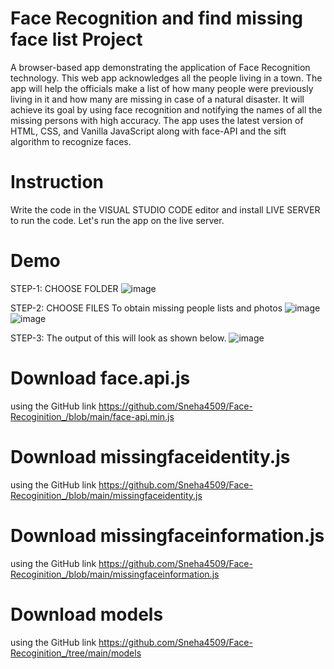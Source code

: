 # Face Recognition and find missing face list Project
A browser-based app demonstrating the application of Face Recognition technology.
This web app acknowledges all the people living in a town. The app will help the officials make a list of how many people were
previously living in it and how many are missing in case of a natural disaster. It will achieve its goal by using face recognition and notifying the  names of all the missing persons with high accuracy. The app uses the latest version of HTML, CSS, and Vanilla JavaScript along with face-API and the sift algorithm to recognize faces.

# Instruction
Write the code in the VISUAL STUDIO CODE editor and install LIVE SERVER to run the code. Let's run the app on the live server.

# Demo
STEP-1: CHOOSE FOLDER
![image](https://user-images.githubusercontent.com/90023409/170859770-1b1640ac-f669-4fa9-9367-075051233aee.png)

STEP-2: CHOOSE FILES 
To obtain missing people lists and photos
![image](https://user-images.githubusercontent.com/90023409/170859818-fd99a4a5-70d4-4be8-a5c7-4df38a6b32f8.png) 
![image](https://user-images.githubusercontent.com/90023409/170860126-d5cfaf4a-0355-4b5f-b439-3de322585d2c.png)

STEP-3: The output of this will look as shown below.
![image](https://user-images.githubusercontent.com/90023409/170860015-60a95cc0-1c6e-4c3e-be87-8097e1b1576c.png)

# Download face.api.js 
using the GitHub link https://github.com/Sneha4509/Face-Recoginition_/blob/main/face-api.min.js

# Download missingfaceidentity.js 
using the GitHub link https://github.com/Sneha4509/Face-Recoginition_/blob/main/missingfaceidentity.js

# Download missingfaceinformation.js 
using the GitHub link https://github.com/Sneha4509/Face-Recoginition_/blob/main/missingfaceinformation.js

# Download models
using the GitHub link https://github.com/Sneha4509/Face-Recoginition_/tree/main/models
